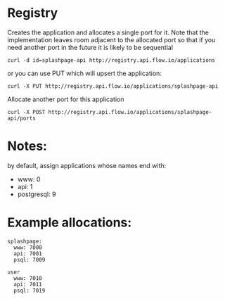 # Registry

Creates the application and allocates a single port for it. Note
that the implementation leaves room adjacent to the allocated port so
that if you need another port in the future it is likely to be
sequential

    curl -d id=splashpage-api http://registry.api.flow.io/applications

or you can use PUT which will upsert the application:

    curl -X PUT http://registry.api.flow.io/applications/splashpage-api

Allocate another port for this application

    curl -X POST http://registry.api.flow.io/applications/splashpage-api/ports

# Notes:

by default, assign applications whose names end with:
  - www: 0
  - api: 1
  - postgresql: 9

# Example allocations:

    splashpage:
      www: 7000
      api: 7001
      psql: 7009

    user
      www: 7010
      api: 7011
      psql: 7019
 
